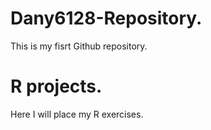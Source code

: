 # Dany6128-Repository.
This is my fisrt Github repository.
# R projects.
Here I will place my R exercises. 
